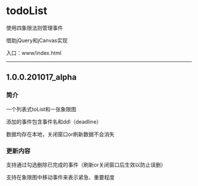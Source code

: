 # todoList

使用四象限法则管理事件

借助jQuery和jCanvas实现

入口：www/index.html

---

## 1.0.0.201017_alpha

### 简介

一个列表式toList和一张象限图

添加的事件包含事件名和ddl（deadline）

数据均存在本地，关闭窗口or刷新数据不会消失

### 更新内容

支持通过勾选删除已完成的事件（刷新or关闭窗口后生效以防止误删）

支持在象限图中移动事件来表示紧急、重要程度